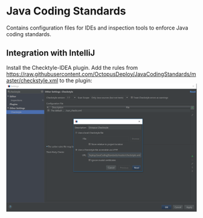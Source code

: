 # Java Coding Standards
Contains configuration files for IDEs and inspection tools to enforce Java coding standards.

## Integration with IntelliJ

Install the Checktyle-IDEA plugin.
Add the rules from https://raw.githubusercontent.com/OctopusDeploy/JavaCodingStandards/master/checkstyle.xml to the 
plugin:
![IntelliJ Plugin](https://github.com/OctopusDeploy/JavaCodingStandards/blob/master/CheckstyleIDEA.PNG?raw=true)
